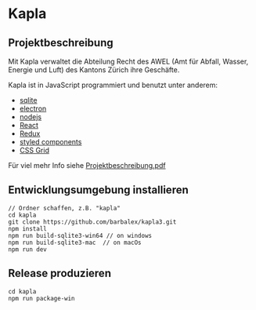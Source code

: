 # Kapla #

## Projektbeschreibung ##

Mit Kapla verwaltet die Abteilung Recht des AWEL (Amt für Abfall, Wasser, Energie und Luft) des Kantons Zürich ihre Geschäfte.

Kapla ist in JavaScript programmiert und benutzt unter anderem:

- [sqlite](http://sqlite.org)
- [electron](http://electron.atom.io)
- [nodejs](https://nodejs.org)
- [React](https://facebook.github.io/react)
- [Redux](http://redux.js.org)
- [styled components](https://github.com/styled-components/styled-components)
- [CSS Grid](https://developer.mozilla.org/en-US/docs/Web/CSS/grid)

Für viel mehr Info siehe [Projektbeschreibung.pdf](https://github.com/barbalex/kapla3/raw/master/app/etc/Projektbeschreibung.pdf "Projektbeschreibung")

## Entwicklungsumgebung installieren ##
	
	// Ordner schaffen, z.B. "kapla"
	cd kapla
    git clone https://github.com/barbalex/kapla3.git
	npm install
	npm run build-sqlite3-win64 // on windows
	npm run build-sqlite3-mac  // on macOs
	npm run dev

## Release produzieren ##

	cd kapla
	npm run package-win